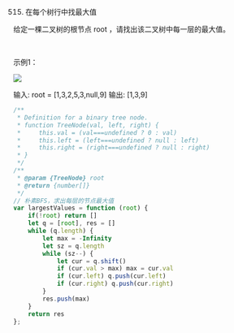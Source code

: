 515. 在每个树行中找最大值

给定一棵二叉树的根节点 root ，请找出该二叉树中每一层的最大值。

 

示例1：

![](https://assets.leetcode.com/uploads/2020/08/21/largest_e1.jpg)

输入: root = [1,3,2,5,3,null,9]
输出: [1,3,9]

```js
/**
 * Definition for a binary tree node.
 * function TreeNode(val, left, right) {
 *     this.val = (val===undefined ? 0 : val)
 *     this.left = (left===undefined ? null : left)
 *     this.right = (right===undefined ? null : right)
 * }
 */
/**
 * @param {TreeNode} root
 * @return {number[]}
 */
// 朴素BFS，求出每层的节点最大值
var largestValues = function (root) {
    if(!root) return []
    let q = [root], res = []
    while (q.length) {
        let max = -Infinity
        let sz = q.length
        while (sz--) {
            let cur = q.shift()
            if (cur.val > max) max = cur.val
            if (cur.left) q.push(cur.left)
            if (cur.right) q.push(cur.right)
        }
        res.push(max)
    }
    return res
};
```